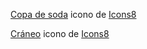 <a target="_blank" href="https://icons8.com/icon/MazexAaEWxds/soda">Copa de soda</a> icono de <a target="_blank" href="https://icons8.com">Icons8</a>

<a target="_blank" href="https://icons8.com/icon/83211/skull">Cráneo</a> icono de <a target="_blank" href="https://icons8.com">Icons8</a>